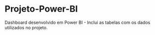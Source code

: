 # Projeto-Power-BI

Dashboard desenvolvido em Power BI - Inclui as tabelas com os dados utilizados no projeto.
